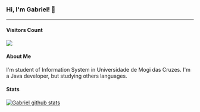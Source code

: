 ### Hi, I'm Gabriel! 👋 

<hr>

#### Visitors Count
![](https://komarev.com/ghpvc/?username=gabrielgoncalvesr&color=dc143c)

#### About Me
I'm student of Information System in Universidade de Mogi das Cruzes. I'm a Java developer, but studying others languages.

#### Stats
[![Gabriel github stats](https://github-readme-stats.vercel.app/api?username=gabrielgoncalvesr&count_private=true&show_icons=true&theme=radical)](https://github.com/anuraghazra/github-readme-stats)
